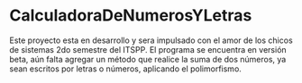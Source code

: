 # CalculadoraDeNumerosYLetras
Este proyecto esta en desarrollo y sera impulsado con el amor de los chicos de sistemas 2do semestre del ITSPP.
El programa se encuentra en versión beta, aún falta agregar un método que realice la suma de dos números, ya sean escritos por letras o números, aplicando el polimorfismo.
